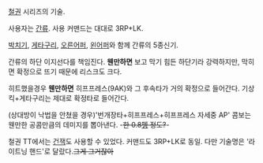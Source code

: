 [철권](%EC%B2%A0%EA%B6%8C.md) 시리즈의 기술.

사용자는 [간류](%EA%B0%84%EB%A5%98.md). 사용 커맨드는 대대로 3RP+LK.

[박치기](%EB%B0%95%EC%B9%98%EA%B8%B0.md),
[게타구리](%EA%B2%8C%ED%83%80%EA%B5%AC%EB%A6%AC.md),
[오른어퍼](%EC%98%A4%EB%A5%B8%EC%96%B4%ED%8D%BC.md),
[왼어퍼](%EC%99%BC%EC%96%B4%ED%8D%BC.md)와 함께 간류의 5종신기.

간류의 하단 이지선다를 책임진다. **웬만하면** 보고 막기 힘든 하단기라 강력하지만, 막히면 확정으로 뜨기 때문에 리스크도 크다.

히트했을경우 **웬만하면** 히프프레스(9AK)와 그 후속타가 거의 확정으로 들어간다. 기상킥+게타구리는 제대로 확정타로 들어간다.

(상대방이 낙법을 안쳤을 경우)'번개장타+히프프레스+히프프레스 자세중 AP' 콤보는 웬만한 공콤만큼의 데미지를 뽑아낸다. -<del>한
0.8[펭](%ED%8E%AD%20%EC%9B%A8%EC%9D%B4.md) 정도?</del>-

철권 TT에서는 [건잭](%EA%B1%B4%EC%9E%AD.md)도 사용할 수 있었다. 커맨드도 3RP+LK로 동일. 다만 기술명은
'라이트닝 핸드'로 달랐다.<del>그게 그거잖아</del>


